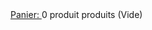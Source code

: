 <div id="topminibasket">
	<div id="header_nav">
		<div id="shopping_cart">
			<span id="cart_block"></span>
			<a class="kenyan_coffee_rg" href="/Skins/Paranature/index.php?controller=order" title="Votre panier	">Panier: </a>
			<span class="ajax_cart_quantity hidden">0</span>
			<span class="ajax_cart_product_txt hidden">produit </span>
			<span class="ajax_cart_product_txt_s hidden">produits </span>
			<span class="ajax_cart_total hidden"> </span>
			<span class="ajax_cart_no_product">(Vide) </span>
		</div>
	</div>
</div>
